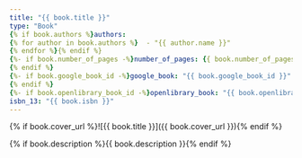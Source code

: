 ```yaml
---
title: "{{ book.title }}"
type: "Book"
{% if book.authors %}authors:
{% for author in book.authors %}  - "{{ author.name }}"
{% endfor %}{% endif %}
{%- if book.number_of_pages -%}number_of_pages: {{ book.number_of_pages }}
{% endif %}
{%- if book.google_book_id -%}google_book: "{{ book.google_book_id }}"
{% endif %}
{%- if book.openlibrary_book_id -%}openlibrary_book: "{{ book.openlibrary_book_id }}"{% endif %}
isbn_13: "{{ book.isbn }}"
---
```


{% if book.cover_url %}![{{ book.title }}]({{ book.cover_url }}){% endif %}

{% if book.description %}{{ book.description }}{% endif %}
